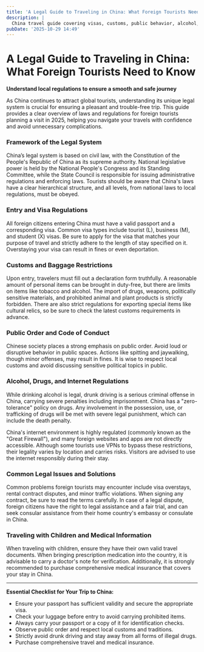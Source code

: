 ```yaml
---
title: 'A Legal Guide to Traveling in China: What Foreign Tourists Need to Know'
description: |
  China travel guide covering visas, customs, public behavior, alcohol, drugs, and internet, ensuring safe, smooth trips for foreign tourists, including child and health tips.
pubDate: '2025-10-29 14:49'
---
```


# A Legal Guide to Traveling in China: What Foreign Tourists Need to Know

**Understand local regulations to ensure a smooth and safe journey**

As China continues to attract global tourists, understanding its unique legal system is crucial for ensuring a pleasant
and trouble-free trip. This guide provides a clear overview of laws and regulations for foreign tourists planning a
visit in 2025, helping you navigate your travels with confidence and avoid unnecessary complications.

### **Framework of the Legal System**

China’s legal system is based on civil law, with the Constitution of the People's Republic of China as its supreme
authority. National legislative power is held by the National People's Congress and its Standing Committee, while the
State Council is responsible for issuing administrative regulations and enforcing laws. Tourists should be aware that
China's laws have a clear hierarchical structure, and all levels, from national laws to local regulations, must be
obeyed.

### **Entry and Visa Regulations**

All foreign citizens entering China must have a valid passport and a corresponding visa. Common visa types include
tourist (L), business (M), and student (X) visas. Be sure to apply for the visa that matches your purpose of travel and
strictly adhere to the length of stay specified on it. Overstaying your visa can result in fines or even deportation.

### **Customs and Baggage Restrictions**

Upon entry, travelers must fill out a declaration form truthfully. A reasonable amount of personal items can be brought
in duty-free, but there are limits on items like tobacco and alcohol. The import of drugs, weapons, politically
sensitive materials, and prohibited animal and plant products is strictly forbidden. There are also strict regulations
for exporting special items like cultural relics, so be sure to check the latest customs requirements in advance.

### **Public Order and Code of Conduct**

Chinese society places a strong emphasis on public order. Avoid loud or disruptive behavior in public spaces. Actions
like spitting and jaywalking, though minor offenses, may result in fines. It is wise to respect local customs and avoid
discussing sensitive political topics in public.

### **Alcohol, Drugs, and Internet Regulations**

While drinking alcohol is legal, drunk driving is a serious criminal offense in China, carrying severe penalties
including imprisonment. China has a "zero-tolerance" policy on drugs. Any involvement in the possession, use, or
trafficking of drugs will be met with severe legal punishment, which can include the death penalty.

China's internet environment is highly regulated (commonly known as the "Great Firewall"), and many foreign websites and
apps are not directly accessible. Although some tourists use VPNs to bypass these restrictions, their legality varies by
location and carries risks. Visitors are advised to use the internet responsibly during their stay.

### **Common Legal Issues and Solutions**

Common problems foreign tourists may encounter include visa overstays, rental contract disputes, and minor traffic
violations. When signing any contract, be sure to read the terms carefully. In case of a legal dispute, foreign citizens
have the right to legal assistance and a fair trial, and can seek consular assistance from their home country's embassy
or consulate in China.

### **Traveling with Children and Medical Information**

When traveling with children, ensure they have their own valid travel documents. When bringing prescription medication
into the country, it is advisable to carry a doctor's note for verification. Additionally, it is strongly recommended to
purchase comprehensive medical insurance that covers your stay in China.

---

**Essential Checklist for Your Trip to China:**

- Ensure your passport has sufficient validity and secure the appropriate visa.
- Check your luggage before entry to avoid carrying prohibited items.
- Always carry your passport or a copy of it for identification checks.
- Observe public order and respect local customs and traditions.
- Strictly avoid drunk driving and stay away from all forms of illegal drugs.
- Purchase comprehensive travel and medical insurance.
